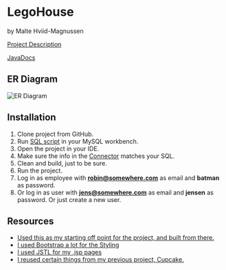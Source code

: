 # LegoHouse
by Malte Hviid-Magnussen

[Project Description](https://datsoftlyngby.github.io/dat2sem2019Spring/Modul3/LegoHus.html)

[JavaDocs](https://maltemagnussen.github.io/LegoHouse/)

## ER Diagram

![ER Diagram](https://i.imgur.com/HI05b2h.png)

## Installation

1. Clone project from GitHub.
2. Run [SQL script](/SQL%20scripts/dbInit.sql) in your MySQL workbench.
3. Open the project in your IDE.
4. Make sure the info in the [Connector](/Lego/src/main/java/malte/Model/Connector.java) matches your SQL.
5. Clean and build, just to be sure.
6. Run the project.
7. Log in as employee with **robin@somewhere.com** as email and **batman** as password.
8. Or log in as user with **jens@somewhere.com** as email and **jensen** as password. Or just create a new user.

## Resources

* [Used this as my starting off point for the project, and built from there.](https://github.com/DAT2SemKode/Modul3LogInSample)
* [I used Bootstrap a lot for the Styling](https://getbootstrap.com/)
* [I used JSTL for my .jsp pages](https://github.com/datsoftlyngby/dat2sem2019Spring-module-3-pets#expression-language-el-and-java-standard-tag-library-jstl)
* [I reused certain things from my previous project, Cupcake.](https://github.com/MalteMagnussen/cupcake)
